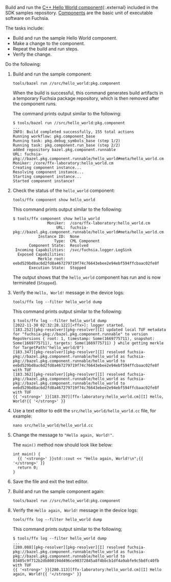 Build and run the [C++ Hello World component][hello-world-component]{:.external}
included in the SDK samples repository. [Components][fuchsia-component] are the
basic unit of executable software on Fuchsia.

The tasks include:

- Build and run the sample Hello World component.
- Make a change to the component.
- Repeat the build and run steps.
- Verify the change.

Do the following:

1. Build and run the sample component:

   ```posix-terminal
   tools/bazel run //src/hello_world:pkg.component
   ```

   When the build is successful, this command generates build artifacts in a
   temporary Fuchsia package repository, which is then removed after the
   component runs.

   The command prints output similar to the following:

   ```none {:.devsite-disable-click-to-copy}
   $ tools/bazel run //src/hello_world:pkg.component
   ...
   INFO: Build completed successfully, 155 total actions
   Running workflow: pkg.component_base
   Running task: pkg.debug_symbols_base (step 1/2)
   Running task: pkg.component.run_base (step 2/2)
   added repository bazel.pkg.component.runnable
   URL: fuchsia-pkg://bazel.pkg.component.runnable/hello_world#meta/hello_world.cm
   Moniker: /core/ffx-laboratory:hello_world.cm
   Creating component instance...
   Resolving component instance...
   Starting component instance...
   Started component instance!
   ```
1. Check the status of the `hello_world` component:

   ```posix-terminal
   tools/ffx component show hello_world
   ```

   This command prints output similar to the following:

   ```none {:.devsite-disable-click-to-copy}
   $ tools/ffx component show hello_world
                  Moniker:  /core/ffx-laboratory:hello_world.cm
                      URL:  fuchsia-pkg://bazel.pkg.component.runnable/hello_world#meta/hello_world.cm
              Instance ID:  None
                     Type:  CML Component
          Component State:  Resolved
    Incoming Capabilities:  /svc/fuchsia.logger.LogSink
     Exposed Capabilities:
              Merkle root:  eebd529bd8ac6d2fd8a467279719f74c76643ebee2e94ebf594ffcbaac02fe8f
          Execution State:  Stopped
   ```

   The output shows that the `hello_world` component has run and is now
   terminated (`Stopped`).

1. Verify the `Hello, World!` message in the device logs:

   ```posix-terminal
   tools/ffx log --filter hello_world dump
   ```

   This command prints output similar to the following:

   ```none {:.devsite-disable-click-to-copy}
   $ tools/ffx log --filter hello_world dump
   [2022-11-30 02:32:28.122][<ffx>]: logger started.
   [183.252][pkg-resolver][pkg-resolver][I] updated local TUF metadata for "fuchsia-pkg://bazel.pkg.component.runnable" to version RepoVersions { root: 1, timestamp: Some(1669775711), snapshot: Some(1669775711), targets: Some(1669775711) } while getting merkle for TargetPath("hello_world/0")
   [183.347][pkg-resolver][pkg-resolver][I] resolved fuchsia-pkg://bazel.pkg.component.runnable/hello_world as fuchsia-pkg://bazel.pkg.component.runnable/hello_world to eebd529bd8ac6d2fd8a467279719f74c76643ebee2e94ebf594ffcbaac02fe8f with TUF
   [183.362][pkg-resolver][pkg-resolver][I] resolved fuchsia-pkg://bazel.pkg.component.runnable/hello_world as fuchsia-pkg://bazel.pkg.component.runnable/hello_world to eebd529bd8ac6d2fd8a467279719f74c76643ebee2e94ebf594ffcbaac02fe8f with TUF
   {{ '<strong>' }}[183.397][ffx-laboratory:hello_world.cm][I] Hello, World!{{ '</strong>' }}
   ```

1. Use a text editor to edit the `src/hello_world/hello_world.cc` file, for
   example:

   ```posix-terminal
   nano src/hello_world/hello_world.cc
   ```

1. Change the message to `"Hello again, World!"`.

   The `main()` method now should look like below:

   ```none {:.devsite-disable-click-to-copy}
   int main() {
     {{ '<strong>' }}std::cout << "Hello again, World!\n";{{ '</strong>' }}
     return 0;
   }
   ```

1. Save the file and exit the text editor.

1. Build and run the sample component again:

   ```posix-terminal
   tools/bazel run //src/hello_world:pkg.component
   ```

1. Verify the `Hello again, World!` message in the device logs:

   ```posix-terminal
   tools/ffx log --filter hello_world dump
   ```

   This command prints output similar to the following;

   ```none {:.devsite-disable-click-to-copy}
   $ tools/ffx log --filter hello_world dump
   ...
   [280.088][pkg-resolver][pkg-resolver][I] resolved fuchsia-pkg://bazel.pkg.component.runnable/hello_world as fuchsia-pkg://bazel.pkg.component.runnable/hello_world to 03405c9f712b2db800194d496ce90372845a8f4bbcb1df4a9abfe9c5bdfc40fb with TUF
   {{ '<strong>' }}[280.113][ffx-laboratory:hello_world.cm][I] Hello again, World!{{ '</strong>' }}
   ```

<!-- Reference links -->

[fuchsia-component]: /concepts/components/v2/README.md
[hello-world-component]: https://fuchsia.googlesource.com/sdk-samples/getting-started/+/refs/heads/main/src/hello_world/
